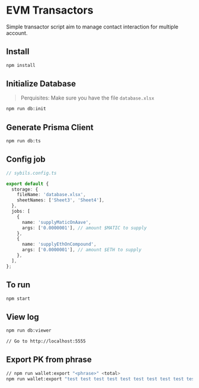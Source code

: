 # EVM Transactors

Simple transactor script aim to manage contact interaction for multiple account.

## Install

```bash
npm install
```

## Initialize Database

> Perquisites: Make sure you have the file `database.xlsx`

```bash
npm run db:init
```

## Generate Prisma Client

```bash
npm run db:ts
```

## Config job

```ts
// sybils.config.ts

export default {
  storage: {
    fileName: 'database.xlsx',
    sheetNames: ['Sheet3', 'Sheet4'],
  },
  jobs: [
    {
      name: 'supplyMaticOnAave',
      args: ['0.0000001'], // amount $MATIC to supply
    },
    {
      name: 'supplyEthOnCompound',
      args: ['0.0000001'], // amount $ETH to supply
    },
  ],
};
```

## To run

```bash
npm start
```

## View log

```bash
npm run db:viewer

// Go to http://localhost:5555
```

## Export PK from phrase

```bash
// npm run wallet:export "<phrase>" <total>
npm run wallet:export "test test test test test test test test test test test junk" 10
```
